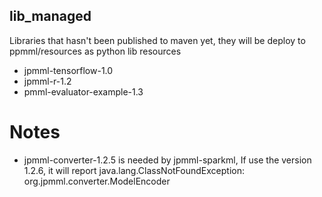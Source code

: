 ## lib_managed
Libraries that hasn't been published to maven yet, they will be deploy to ppmml/resources as python lib resources
+ jpmml-tensorflow-1.0
+ jpmml-r-1.2
+ pmml-evaluator-example-1.3

# Notes
+ jpmml-converter-1.2.5 is needed by jpmml-sparkml, If use the version 1.2.6, it will report java.lang.ClassNotFoundException: org.jpmml.converter.ModelEncoder
